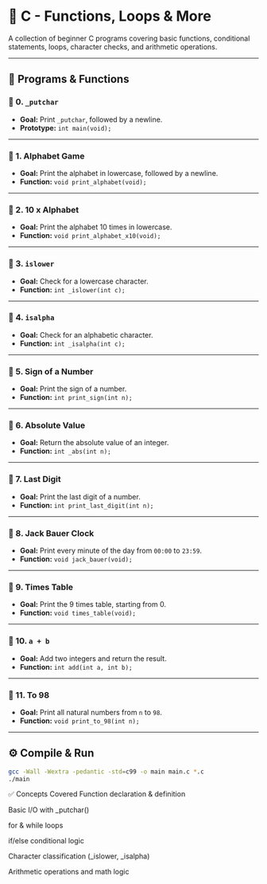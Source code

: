 # 🚀 C - Functions, Loops & More

A collection of beginner C programs covering basic functions, conditional statements, loops, character checks, and arithmetic operations.

---

## 🔧 Programs & Functions

### 🔹 0. `_putchar`
- **Goal:** Print `_putchar`, followed by a newline.
- **Prototype:** `int main(void);`

---

### 🔹 1. Alphabet Game
- **Goal:** Print the alphabet in lowercase, followed by a newline.
- **Function:** `void print_alphabet(void);`

---

### 🔹 2. 10 x Alphabet
- **Goal:** Print the alphabet 10 times in lowercase.
- **Function:** `void print_alphabet_x10(void);`

---

### 🔹 3. `islower`
- **Goal:** Check for a lowercase character.
- **Function:** `int _islower(int c);`

---

### 🔹 4. `isalpha`
- **Goal:** Check for an alphabetic character.
- **Function:** `int _isalpha(int c);`

---

### 🔹 5. Sign of a Number
- **Goal:** Print the sign of a number.
- **Function:** `int print_sign(int n);`

---

### 🔹 6. Absolute Value
- **Goal:** Return the absolute value of an integer.
- **Function:** `int _abs(int n);`

---

### 🔹 7. Last Digit
- **Goal:** Print the last digit of a number.
- **Function:** `int print_last_digit(int n);`

---

### 🔹 8. Jack Bauer Clock
- **Goal:** Print every minute of the day from `00:00` to `23:59`.
- **Function:** `void jack_bauer(void);`

---

### 🔹 9. Times Table
- **Goal:** Print the 9 times table, starting from 0.
- **Function:** `void times_table(void);`

---

### 🔹 10. `a + b`
- **Goal:** Add two integers and return the result.
- **Function:** `int add(int a, int b);`

---

### 🔹 11. To 98
- **Goal:** Print all natural numbers from `n` to `98`.
- **Function:** `void print_to_98(int n);`

---

## ⚙️ Compile & Run

```bash
gcc -Wall -Wextra -pedantic -std=c99 -o main main.c *.c
./main
```

✅ Concepts Covered
Function declaration & definition

Basic I/O with _putchar()

for & while loops

if/else conditional logic

Character classification (_islower, _isalpha)

Arithmetic operations and math logic
